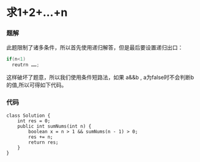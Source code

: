 # 求1+2+…+n
### 题解
此题限制了诸多条件，所以首先使用递归解答，但是最后要设置递归出口：
```java
if(n<1)
  reutrn ……;
```
这样破坏了题意，所以我们使用条件短路法，如果 a&&b , a为false时不会判断b的值,所以可得如下代码。
### 代码
```
class Solution {
    int res = 0;
    public int sumNums(int n) {
        boolean x = n > 1 && sumNums(n - 1) > 0;
        res += n;
        return res;
    }
}
```
